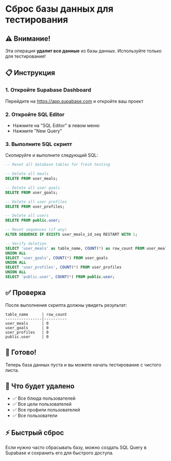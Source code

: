 # Сброс базы данных для тестирования

## ⚠️ Внимание!
Эта операция **удалит все данные** из базы данных. Используйте только для тестирования!

## 📋 Инструкция

### 1. Откройте Supabase Dashboard
Перейдите на https://app.supabase.com и откройте ваш проект

### 2. Откройте SQL Editor
- Нажмите на "SQL Editor" в левом меню
- Нажмите "New Query"

### 3. Выполните SQL скрипт

Скопируйте и выполните следующий SQL:

```sql
-- Reset all database tables for fresh testing

-- Delete all meals
DELETE FROM user_meals;

-- Delete all user goals
DELETE FROM user_goals;

-- Delete all user profiles
DELETE FROM user_profiles;

-- Delete all users
DELETE FROM public.user;

-- Reset sequences (if any)
ALTER SEQUENCE IF EXISTS user_meals_id_seq RESTART WITH 1;

-- Verify deletion
SELECT 'user_meals' as table_name, COUNT(*) as row_count FROM user_meals
UNION ALL
SELECT 'user_goals', COUNT(*) FROM user_goals
UNION ALL
SELECT 'user_profiles', COUNT(*) FROM user_profiles
UNION ALL
SELECT 'public.user', COUNT(*) FROM public.user;
```

## ✅ Проверка

После выполнения скрипта должны увидеть результат:
```
table_name      | row_count
----------------|----------
user_meals      | 0
user_goals      | 0
user_profiles   | 0
public.user     | 0
```

## 🚀 Готово!

Теперь база данных пуста и вы можете начать тестирование с чистого листа.

## 📝 Что будет удалено

- ✅ Все блюда пользователей
- ✅ Все цели пользователей
- ✅ Все профили пользователей
- ✅ Все пользователи

## ⚡ Быстрый сброс

Если нужно часто сбрасывать базу, можно создать SQL Query в Supabase и сохранить его для быстрого доступа.
